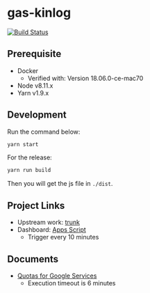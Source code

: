 # gas-kinlog

[![Build Status](https://travis-ci.org/announce/gas-kinlog.svg?branch=master)](https://travis-ci.org/announce/gas-kinlog)

## Prerequisite

* Docker
  * Verified with: Version 18.06.0-ce-mac70
* Node v8.11.x
* Yarn v1.9.x

## Development

Run the command below:

```bash
yarn start
```

For the release:

```bash
yarn run build
```

Then you will get the js file in `./dist`.

## Project Links

* Upstream work: [trunk](https://github.com/announce/gas-kinlog/compare/master...ymkjp:master)
* Dashboard: [Apps Script](https://script.google.com/home)
  * Trigger every 10 minutes

## Documents

* [Quotas for Google Services](https://developers.google.com/apps-script/guides/services/quotas)
  * Execution timeout is 6 minutes
